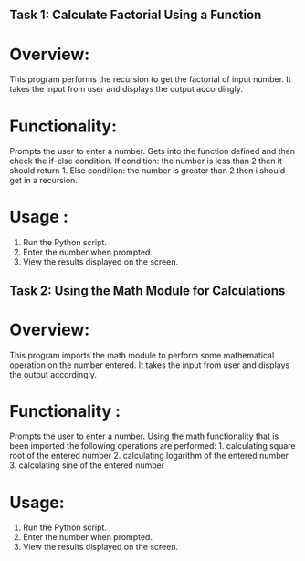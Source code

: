 ## Task 1: Calculate Factorial Using a Function

# Overview: 
This program performs the recursion to get the factorial of input number. It takes the input from user and displays the output accordingly.

# Functionality:
  Prompts the user to enter a number.
  Gets into the function defined and then check the if-else condition.
  If condition: the number is less than 2 then it should return 1.
  Else condition: the number is greater than 2 then i should get in a recursion.

# Usage :
1. Run the Python script.
2. Enter the number when prompted.
3. View the results displayed on the screen.

## Task 2: Using the Math Module for Calculations

# Overview:
This program imports the math module to perform some mathematical operation on the number entered. It takes the input from user and displays the output accordingly.

# Functionality : 
  Prompts the user to enter a number.
  Using the math functionality that is been imported the following operations are performed:
	1. calculating square root of the entered number
	2. calculating logarithm of the entered number
	3. calculating sine of the entered number

# Usage:
1. Run the Python script.
2. Enter the number when prompted.
3. View the results displayed on the screen.